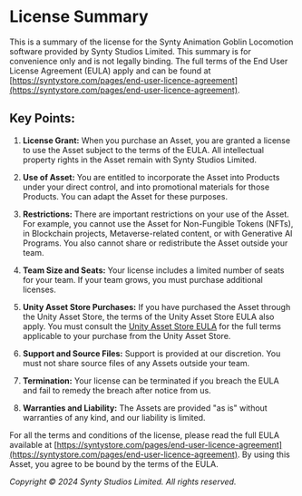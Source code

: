 ﻿# License Summary

This is a summary of the license for the Synty Animation Goblin Locomotion software provided by Synty Studios Limited. This summary is for convenience only and is not legally binding. The full terms of the End User License Agreement (EULA) apply and can be found at [https://syntystore.com/pages/end-user-licence-agreement](https://syntystore.com/pages/end-user-licence-agreement).

## Key Points:

1. **License Grant:**
   When you purchase an Asset, you are granted a license to use the Asset subject to the terms of the EULA. All intellectual property rights in the Asset remain with Synty Studios Limited.

2. **Use of Asset:**
   You are entitled to incorporate the Asset into Products under your direct control, and into promotional materials for those Products. You can adapt the Asset for these purposes.

3. **Restrictions:**
   There are important restrictions on your use of the Asset. For example, you cannot use the Asset for Non-Fungible Tokens (NFTs), in Blockchain projects, Metaverse-related content, or with Generative AI Programs. You also cannot share or redistribute the Asset outside your team.

4. **Team Size and Seats:**
   Your license includes a limited number of seats for your team. If your team grows, you must purchase additional licenses.

5. **Unity Asset Store Purchases:**
   If you have purchased the Asset through the Unity Asset Store, the terms of the Unity Asset Store EULA also apply. You must consult the [Unity Asset Store EULA](https://unity3d.com/legal/as_terms) for the full terms applicable to your purchase from the Unity Asset Store.

6. **Support and Source Files:**
   Support is provided at our discretion. You must not share source files of any Assets outside your team.

7. **Termination:**
   Your license can be terminated if you breach the EULA and fail to remedy the breach after notice from us.

8. **Warranties and Liability:**
   The Assets are provided "as is" without warranties of any kind, and our liability is limited.

For all the terms and conditions of the license, please read the full EULA available at [https://syntystore.com/pages/end-user-licence-agreement](https://syntystore.com/pages/end-user-licence-agreement). By using this Asset, you agree to be bound by the terms of the EULA.

_Copyright © 2024 Synty Studios Limited. All rights reserved._
